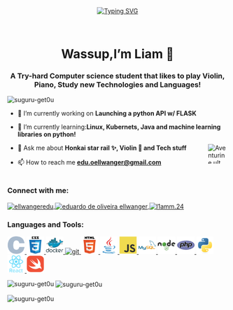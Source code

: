 <div align="center"><a align="center" href="https://git.io/typing-svg"><img src="https://readme-typing-svg.demolab.com?font=Fira+Code&size=35&duration=2000&pause=3000&center=true&vCenter=true&width=435&lines=%E3%81%93%E3%82%93%E3%81%AB%E3%81%A1%E3%81%AF+%E3%81%BF%E3%82%93%E3%81%AA" alt="Typing SVG" /></a></div> <br/>
<br/>
<!--ABOUT ME SECTION-->

<h1 align="center">Wassup,I’m Liam 👋</h1>
<h3 align="center">A Try-hard Computer science student that likes to play Violin, Piano, Study new Technologies and Languages!</h3>

<p align="left"> <img src="https://komarev.com/ghpvc/?username=suguru-get0u&label=Profile%20views&color=0e75b6&style=flat" alt="suguru-get0u" /> </p>

- 🔭 I’m currently working on **Launching a python API w/ FLASK** <br/>

- 🌱 I’m currently learning:**Linux, Kubernets, Java and machine learning libraries on python!** <br/>

<img align="right" width="45px" height="45px" src="" alt="Aventurine ult img">

- 💬 Ask me about **Honkai star rail ✨, Violin 🎻 and Tech stuff** <br/>

- 📫 How to reach me **edu.oellwanger@gmail.com** <br/><br/>

<h3 align="left">Connect with me:</h3>
<p align="left">
<a href="https://twitter.com/ellwangeredu" target="blank">
  <img align="center" src="https://raw.githubusercontent.com/rahuldkjain/github-profile-readme-generator/master/src/images/icons/Social/twitter.svg" alt="ellwangeredu" height="30" width="40" />
</a>

<a href="https://linkedin.com/in/Eduardo Oliveira Ellwanger" target="blank">
<img align="center" src="https://raw.githubusercontent.com/rahuldkjain/github-profile-readme-generator/master/src/images/icons/Social/linked-in-alt.svg" alt="eduardo de oliveira ellwanger" height="30" width="40" />
</a>

<a href="https://instagram.com/l1amm.24" target="blank">
<img align="center" src="https://raw.githubusercontent.com/rahuldkjain/github-profile-readme-generator/master/src/images/icons/Social/instagram.svg" alt="l1amm.24" height="30" width="40" />
</a>
</p>

<h3 align="left">Languages and Tools:</h3>
<p align="left"> 
<a href="https://www.cprogramming.com/" target="_blank" rel="noreferrer"> <img src="https://raw.githubusercontent.com/devicons/devicon/master/icons/c/c-original.svg" alt="c" width="40" height="40"/> 
</a>

<a href="https://www.w3schools.com/css/" target="_blank" rel="noreferrer"> 
<img src="https://raw.githubusercontent.com/devicons/devicon/master/icons/css3/css3-original-wordmark.svg" alt="css3" width="40" height="40"/> </a>
  
<a href="https://www.docker.com/" target="_blank" rel="noreferrer">
<img src="https://raw.githubusercontent.com/devicons/devicon/master/icons/docker/docker-original-wordmark.svg" alt="docker" width="40" height="40"/> 
</a>

<a href="https://git-scm.com/" target="_blank" rel="noreferrer">
<img src="https://www.vectorlogo.zone/logos/git-scm/git-scm-icon.svg" alt="git" width="40" height="40"/> 
</a> 

<a href="https://www.w3.org/html/" target="_blank" rel="noreferrer">
<img src="https://raw.githubusercontent.com/devicons/devicon/master/icons/html5/html5-original-wordmark.svg" alt="html5" width="40" height="40"/> 
</a>

<a href="https://www.java.com" target="_blank" rel="noreferrer">
<img src="https://raw.githubusercontent.com/devicons/devicon/master/icons/java/java-original.svg" alt="java" width="40" height="40"/> 
</a> 

<a href="https://developer.mozilla.org/en-US/docs/Web/JavaScript" target="_blank" rel="noreferrer">
<img src="https://raw.githubusercontent.com/devicons/devicon/master/icons/javascript/javascript-original.svg" alt="javascript" width="40" height="40"/> 
</a>

<a href="https://www.mysql.com/" target="_blank" rel="noreferrer"> 
<img src="https://raw.githubusercontent.com/devicons/devicon/master/icons/mysql/mysql-original-wordmark.svg" alt="mysql" width="40" height="40"/> 
</a> 

<a href="https://nodejs.org" target="_blank" rel="noreferrer">
<img src="https://raw.githubusercontent.com/devicons/devicon/master/icons/nodejs/nodejs-original-wordmark.svg" alt="nodejs" width="40" height="40"/> 
</a>

<a href="https://www.php.net" target="_blank" rel="noreferrer"> 
<img src="https://raw.githubusercontent.com/devicons/devicon/master/icons/php/php-original.svg" alt="php" width="40" height="40"/> 
</a> 

<a href="https://www.python.org" target="_blank" rel="noreferrer">
<img src="https://raw.githubusercontent.com/devicons/devicon/master/icons/python/python-original.svg" alt="python" width="40" height="40"/>
</a> 

<a href="https://reactjs.org/" target="_blank" rel="noreferrer"> 
<img src="https://raw.githubusercontent.com/devicons/devicon/master/icons/react/react-original-wordmark.svg" alt="react" width="40" height="40"/> 
</a> 

<a href="https://developer.apple.com/swift/" target="_blank" rel="noreferrer"> 
<img src="https://raw.githubusercontent.com/devicons/devicon/master/icons/swift/swift-original.svg" alt="swift" width="40" height="40"/> 
</a> </p>

<p><img align="left" src="https://github-readme-stats.vercel.app/api/top-langs?username=suguru-get0u&show_icons=true&locale=en&layout=compact" alt="suguru-get0u" /></p>

<p>&nbsp;<img align="center" src="https://github-readme-stats.vercel.app/api?username=suguru-get0u&show_icons=true&locale=en" alt="suguru-get0u" /></p>

<p><img align="center" src="https://github-readme-streak-stats.herokuapp.com/?user=suguru-get0u&" alt="suguru-get0u" /></p>
